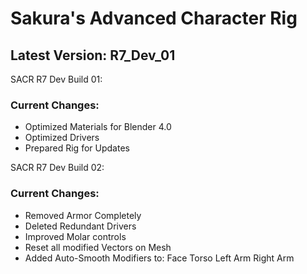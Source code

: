 
# Sakura's Advanced Character Rig
Latest Version: R7_Dev_01
--------
SACR R7 Dev Build 01:
### Current Changes:
- Optimized Materials for Blender 4.0
- Optimized Drivers
- Prepared Rig for Updates

SACR R7 Dev Build 02:
### Current Changes:
- Removed Armor Completely
- Deleted Redundant Drivers
- Improved Molar controls
- Reset all modified Vectors on Mesh
- Added Auto-Smooth Modifiers to:
    Face
    Torso
    Left Arm
    Right Arm